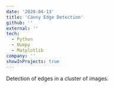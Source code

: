 ```yaml
---
date: '2020-04-13'
title: 'Canny Edge Detection'
github: ''
external: ''
tech:
  - Python
  - Numpy
  - Matplotlib
company: ''
showInProjects: true
---
```


Detection of edges in a cluster of images.
